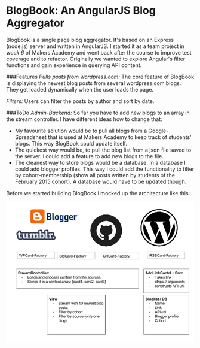 # BlogBook: An AngularJS Blog Aggregator

BlogBook is a single page blog aggregator. It's based on an Express (node.js) server and written in AngularJS. I started it as a team project in *week 6* of Makers Academy and went back after the course to improve test coverage and to refactor. Originally we wanted to explore Angular's filter functions and gain experience in querying API content.

###Features
*Pulls posts from wordpress.com:* The core feature of BlogBook is displaying the newest blog posts from several wordpress.com blogs. They get loaded dynamically when the user loads the page.

*Filters:* Users can filter the posts by author and sort by date. 

###ToDo
*Admin-Backend:* So far you have to add new blogs to an array in the stream controller. I have different ideas how to change that:
  - My favourite solution would be to pull all blogs from a Google-Spreadsheet that is used at Makers Academy to keep track of students' blogs. This way BlogBook could update itself.
  - The quickest way would be, to pull the blog list from a json file saved to the server. I could add a feature to add new blogs to the file.
  - The cleanest way to store blogs would be a database. In a database I could add blogger profiles. This way I could add the functionality to filter by cohort-membership (show all posts written by students of the February 2015 cohort). A database would have to be updated though.


Before we started building BlogBook I mocked up the architecture like this:

![BlogBook Architecture](/public/BlogBookArchitecture.jpg "BlogBook Architecture")